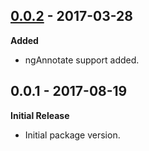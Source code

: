## [0.0.2] - 2017-03-28
[0.0.2]: https://github.com/scokmen/angularjs-gulp-boilerplate/compare/0.0.1...0.0.2

**Added**
- ngAnnotate support added.

## 0.0.1 - 2017-08-19

**Initial Release**
- Initial package version.